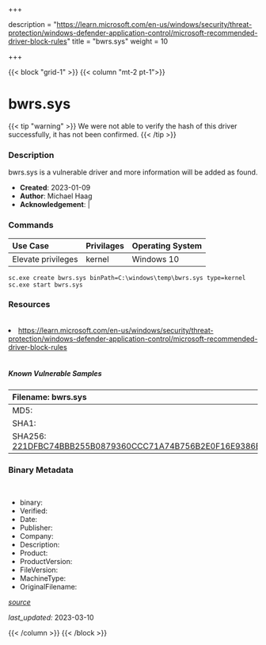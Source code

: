 +++

description = "https://learn.microsoft.com/en-us/windows/security/threat-protection/windows-defender-application-control/microsoft-recommended-driver-block-rules"
title = "bwrs.sys"
weight = 10

+++


{{< block "grid-1" >}}
{{< column "mt-2 pt-1">}}




# bwrs.sys 


{{< tip "warning" >}}
We were not able to verify the hash of this driver successfully, it has not been confirmed.
{{< /tip >}}




### Description


bwrs.sys is a vulnerable driver and more information will be added as found.


- **Created**: 2023-01-09
- **Author**: Michael Haag
- **Acknowledgement**:  | [](https://twitter.com/)

### Commands

| Use Case | Privilages | Operating System | 
|:---- | ---- | ---- |
| Elevate privileges | kernel | Windows 10 |

```
sc.exe create bwrs.sys binPath=C:\windows\temp\bwrs.sys type=kernel
sc.exe start bwrs.sys
```

### Resources
<br>


<li><a href=" https://learn.microsoft.com/en-us/windows/security/threat-protection/windows-defender-application-control/microsoft-recommended-driver-block-rules"> https://learn.microsoft.com/en-us/windows/security/threat-protection/windows-defender-application-control/microsoft-recommended-driver-block-rules</a></li>


<br>


##### Known Vulnerable Samples

| Filename: bwrs.sys |
|:---- |
|MD5: <a href="https://www.virustotal.com/gui/file/{&#39;Filename&#39;: &#39;bwrs.sys&#39;, &#39;MD5&#39;: &#39;&#39;, &#39;SHA1&#39;: &#39;&#39;, &#39;SHA256&#39;: &#39;221DFBC74BBB255B0879360CCC71A74B756B2E0F16E9386B38A9CE9D4E2E34F9&#39;}"></a>|
|SHA1: <a href="https://www.virustotal.com/gui/file/{&#39;Filename&#39;: &#39;bwrs.sys&#39;, &#39;MD5&#39;: &#39;&#39;, &#39;SHA1&#39;: &#39;&#39;, &#39;SHA256&#39;: &#39;221DFBC74BBB255B0879360CCC71A74B756B2E0F16E9386B38A9CE9D4E2E34F9&#39;}"></a>|
|SHA256: <a href="https://www.virustotal.com/gui/file/{&#39;Filename&#39;: &#39;bwrs.sys&#39;, &#39;MD5&#39;: &#39;&#39;, &#39;SHA1&#39;: &#39;&#39;, &#39;SHA256&#39;: &#39;221DFBC74BBB255B0879360CCC71A74B756B2E0F16E9386B38A9CE9D4E2E34F9&#39;}">221DFBC74BBB255B0879360CCC71A74B756B2E0F16E9386B38A9CE9D4E2E34F9</a>|




### Binary Metadata
<br>

- binary: 
- Verified: 
- Date: 
- Publisher: 
- Company: 
- Description: 
- Product: 
- ProductVersion: 
- FileVersion: 
- MachineType: 
- OriginalFilename: 

[*source*](https://github.com/magicsword-io/LOLDrivers/tree/main/yaml/bwrs.sys.yml)

*last_updated:* 2023-03-10


{{< /column >}}
{{< /block >}}
